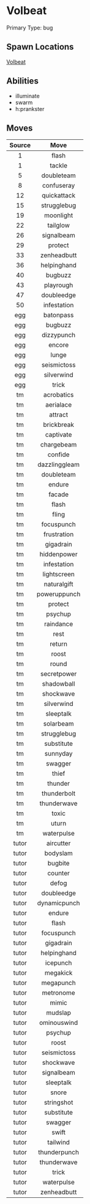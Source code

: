 # Volbeat  
Primary Type: bug  
  
## Spawn Locations  
[Volbeat](/data/spawn_presets/volbeat.md)  
  
## Abilities  
  * illuminate
  * swarm
  * h:prankster
  
  
## Moves  
  
| Source | Move |  
|:---:|:---:|  
| 1 | flash |  
| 1 | tackle |  
| 5 | doubleteam |  
| 8 | confuseray |  
| 12 | quickattack |  
| 15 | strugglebug |  
| 19 | moonlight |  
| 22 | tailglow |  
| 26 | signalbeam |  
| 29 | protect |  
| 33 | zenheadbutt |  
| 36 | helpinghand |  
| 40 | bugbuzz |  
| 43 | playrough |  
| 47 | doubleedge |  
| 50 | infestation |  
| egg | batonpass |  
| egg | bugbuzz |  
| egg | dizzypunch |  
| egg | encore |  
| egg | lunge |  
| egg | seismictoss |  
| egg | silverwind |  
| egg | trick |  
| tm | acrobatics |  
| tm | aerialace |  
| tm | attract |  
| tm | brickbreak |  
| tm | captivate |  
| tm | chargebeam |  
| tm | confide |  
| tm | dazzlinggleam |  
| tm | doubleteam |  
| tm | endure |  
| tm | facade |  
| tm | flash |  
| tm | fling |  
| tm | focuspunch |  
| tm | frustration |  
| tm | gigadrain |  
| tm | hiddenpower |  
| tm | infestation |  
| tm | lightscreen |  
| tm | naturalgift |  
| tm | poweruppunch |  
| tm | protect |  
| tm | psychup |  
| tm | raindance |  
| tm | rest |  
| tm | return |  
| tm | roost |  
| tm | round |  
| tm | secretpower |  
| tm | shadowball |  
| tm | shockwave |  
| tm | silverwind |  
| tm | sleeptalk |  
| tm | solarbeam |  
| tm | strugglebug |  
| tm | substitute |  
| tm | sunnyday |  
| tm | swagger |  
| tm | thief |  
| tm | thunder |  
| tm | thunderbolt |  
| tm | thunderwave |  
| tm | toxic |  
| tm | uturn |  
| tm | waterpulse |  
| tutor | aircutter |  
| tutor | bodyslam |  
| tutor | bugbite |  
| tutor | counter |  
| tutor | defog |  
| tutor | doubleedge |  
| tutor | dynamicpunch |  
| tutor | endure |  
| tutor | flash |  
| tutor | focuspunch |  
| tutor | gigadrain |  
| tutor | helpinghand |  
| tutor | icepunch |  
| tutor | megakick |  
| tutor | megapunch |  
| tutor | metronome |  
| tutor | mimic |  
| tutor | mudslap |  
| tutor | ominouswind |  
| tutor | psychup |  
| tutor | roost |  
| tutor | seismictoss |  
| tutor | shockwave |  
| tutor | signalbeam |  
| tutor | sleeptalk |  
| tutor | snore |  
| tutor | stringshot |  
| tutor | substitute |  
| tutor | swagger |  
| tutor | swift |  
| tutor | tailwind |  
| tutor | thunderpunch |  
| tutor | thunderwave |  
| tutor | trick |  
| tutor | waterpulse |  
| tutor | zenheadbutt |  
  
